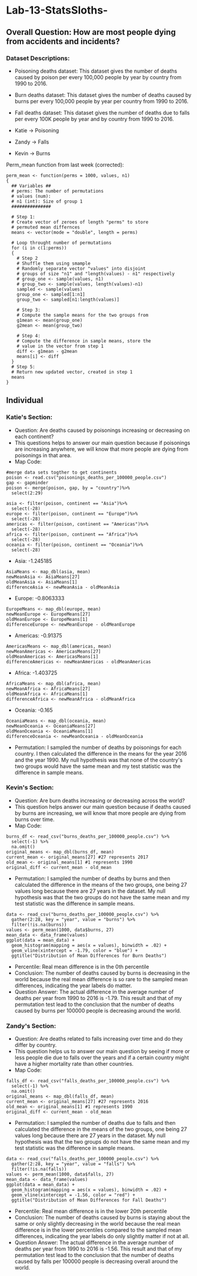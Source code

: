 # Lab-13-StatsSloths-

## Overall Question: How are most people dying from accidents and incidents?

### Dataset Descriptions:
* Poisoning deaths dataset: This dataset gives the number of deaths caused by poison per every 100,000 people by year by country from 1990 to 2016.
* Burn deaths dataset: This dataset gives the number of deaths caused by burns per every 100,000 people by year per country from 1990 to 2016.
* Fall deaths dataset: This dataset gives the number of deaths due to falls per every 100K people by year and by country from 1990 to 2016.

* Katie -> Poisoning
* Zandy -> Falls
* Kevin -> Burns


Perm_mean function from last week (corrected):
```{r}
perm_mean <- function(perms = 1000, values, n1)
{
  ## Variables ##
  # perms: The number of permutations 
  # values (num): 
  # n1 (int): Size of group 1
  ###############
  
  # Step 1:
  # Create vector of zeroes of length "perms" to store
  # permuted mean differnces
  means <- vector(mode = "double", length = perms)
  
  # Loop throught number of permutations
  for (i in c(1:perms))
  {
    # Step 2
    # Shuffle them using smample
    # Randomly separate vector "values" into disjoint 
    # groups of size "n1" and "length(values) - n1" respectively
    # group_one <- sample(values, n1)
    # group_two <- sample(values, length(values)-n1)
    sampled <- sample(values)
    group_one <- sampled[1:n1]
    group_two <- sampled[n1:length(values)]
    
    # Step 3:
    # Compute the sample means for the two groups from
    g1mean <- mean(group_one)
    g2mean <- mean(group_two)
    
    # Step 4: 
    # Compute the difference in sample means, store the
    # value in the vector from step 1
    diff <- g1mean - g2mean
    means[i] <- diff
  }
  # Step 5:
  # Return new updated vector, created in step 1
  means
}
```

## Individual

### Katie's Section:
* Question: Are deaths caused by poisonings increasing or decreasing on each continent?
* This questions helps to answer our main question because if poisonings are increasing anywhere, we will know that more people are dying from poisonings in that area.
* Map Code:
```{r}
#merge data sets togther to get continents
poison <- read.csv("poisonings_deaths_per_100000_people.csv")
gap <- gapminder
poison <- merge(poison, gap, by = "country")%>%
  select(2:29)
```
```{r}
asia <- filter(poison, continent == "Asia")%>%
  select(-28)
europe <- filter(poison, continent == "Europe")%>%
  select(-28)
americas <- filter(poison, continent == "Americas")%>%
  select(-28)
africa <- filter(poison, continent == "Africa")%>%
  select(-28)
oceania <- filter(poison, continent == "Oceania")%>%
  select(-28)
```
* Asia: -1.245185 
```{r}
AsiaMeans <- map_dbl(asia, mean)
newMeanAsia <- AsiaMeans[27]
oldMeanAsia <- AsiaMeans[1]
differenceAsia <- newMeanAsia - oldMeanAsia
```
* Europe: -0.8063333 
```{r}
EuropeMeans <- map_dbl(europe, mean)
newMeanEurope <- EuropeMeans[27]
oldMeanEurope <- EuropeMeans[1]
differenceEurope <- newMeanEurope - oldMeanEurope
```
* Americas: -0.91375 
```{r}
AmericasMeans <- map_dbl(americas, mean)
newMeanAmericas <- AmericasMeans[27]
oldMeanAmericas <- AmericasMeans[1]
differenceAmericas <- newMeanAmericas - oldMeanAmericas
```
* Africa: -1.403725 
```{r}
AfricaMeans <- map_dbl(africa, mean)
newMeanAfrica <- AfricaMeans[27]
oldMeanAfrica <- AfricaMeans[1]
differenceAfrica <- newMeanAfrica - oldMeanAfrica
```
* Oceania: -0.165
```{r}
OceaniaMeans <- map_dbl(oceania, mean)
newMeanOceania <- OceaniaMeans[27]
oldMeanOceania <- OceaniaMeans[1]
differenceOceania <- newMeanOceania - oldMeanOceania
```
* Permutation: I sampled the number of deaths by poisonings for each country. I then calculated the difference in the means for the year 2016 and the year 1990. My null hypothesis was that none of the country's two groups would have the same mean and my test statistic was the difference in sample means. 

### Kevin's Section:
* Question: Are burn deaths increasing or decreasing across the world?
* This question helps answer our main question because if deaths caused by burns are increasing, we will know that more people are dying from burns over time.
* Map Code:
```{r}
burns_df <- read_csv("burns_deaths_per_100000_people.csv") %>%
  select(-1) %>%
  na.omit()
original_means <- map_dbl(burns_df, mean)
current_mean <- original_means[27] #27 represents 2017
old_mean <- original_means[1] #1 represents 1990
original_diff <- current_mean - old_mean
```
* Permutation: I sampled the number of deaths by burns and then calculated the difference in the means of the two groups, one being 27 values long because there are 27 years in the dataset. My null hypothesis was that the two groups do not have the same mean and my test statistic was the difference in sample means.
```{r}
data <- read_csv("burns_deaths_per_100000_people.csv") %>%
  gather(2:28, key = "year", value = "burns") %>%
  filter(!is.na(burns))
values <- perm_mean(1000, data$burns, 27)
mean_data <- data_frame(values)
ggplot(data = mean_data) +
  geom_histogram(mapping = aes(x = values), binwidth = .02) +
  geom_vline(xintercept = -1.79, color = "blue") +
  ggtitle("Distribution of Mean Differences for Burn Deaths")
```
* Percentile: Real mean difference is in the 0th percentile
* Conclusion: The number of deaths caused by burns is decreasing in the world because the real mean difference is so rare to the sampled mean differences, indicating the year labels do matter.
* Question Answer: The actual difference in the average number of deaths per year from 1990 to 2016 is -1.79. This result and that of my permutation test lead to the conclusion that the number of deaths caused by burns per 100000 people is decreasing around the world.


### Zandy's Section:
* Question: Are deaths related to falls increasing over time and do they differ by country.
* This question helps us to answer our main question by seeing if more or less people die due to falls over the years and if a certain country might have a higher mortality rate than other countries.
* Map Code:
```{r}
falls_df <- read_csv("falls_deaths_per_100000_people.csv") %>%
  select(-1) %>%
  na.omit()
original_means <- map_dbl(falls_df, mean)
current_mean <- original_means[27] #27 represents 2016
old_mean <- original_means[1] #1 represents 1990
original_diff <- current_mean - old_mean
```
* Permutation: I sampled the number of deaths due to falls and then calculated the difference in the means of the two groups, one being 27 values long because there are 27 years in the dataset. My null hypothesis was that the two groups do not have the same mean and my test statistic was the difference in sample means.
```{r}
data <- read_csv("falls_deaths_per_100000_people.csv") %>%
  gather(2:28, key = "year", value = "falls") %>%
  filter(!is.na(falls))
values <- perm_mean(1000, data$falls, 27)
mean_data <- data_frame(values)
ggplot(data = mean_data) +
  geom_histogram(mapping = aes(x = values), binwidth = .02) +
  geom_vline(xintercept = -1.56, color = "red") +
  ggtitle("Distribution of Mean Differences for Fall Deaths")
```

* Percentile: Real mean difference is in the lower 20th  percentile
* Conclusion: The number of deaths caused by burns is staying about the same or only slightly decreasing in the world because the real mean difference is in the lower percentiles compared to the sampled mean differences, indicating the year labels do only slightly matter if not at all.
* Question Answer: The actual difference in the average number of deaths per year from 1990 to 2016 is -1.56. This result and that of my permutation test lead to the conclusion that the number of deaths caused by falls per 100000 people is decreasing overall around the world.
